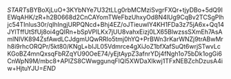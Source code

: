 $START$sBYBoXjLuO+3KYbNYe7U32tLLg0rbMCMziSvgrFXQr+tjyDBo+5dQ9IEWqAHK/zR+h2B0668d2CnCAYomTWeFbzUhxyOd8N4lUg9CqBv2TCSgPlhjc54TInlus30r/qIhIngjURPQNcd+Bhj4EZ/oJTieuwIY4KH1FDa3z75jA6x+Qq14JYlTffUtSfUj8oi4gQIRn+bSpVPlLKx7jUU8vahxEizj0LX65BlwzssSXmEh7AsAmlNIVK894ZsfAwdLCJdgmUQwRRIo5tmj0hYQ+PrBWn3rKarWNZj9trABwMrh8i9rhcORQPr/5kt80/KNgL+bIJL05Vdmrce4gXiJoZ1bfXafSuQt6wrjSTwvLcKGoBZ4mnQxsqFbRZqYU90OeE74/yEjtAypZ3afnrYDj4fNgh1o75bDk1ogGi6CnWpN9M/mbc8+APIZS8CWwggunqFIQl5XWDaXlkwj1TFxNEBZchDzusA4iw+HjtuYJU=$END$
